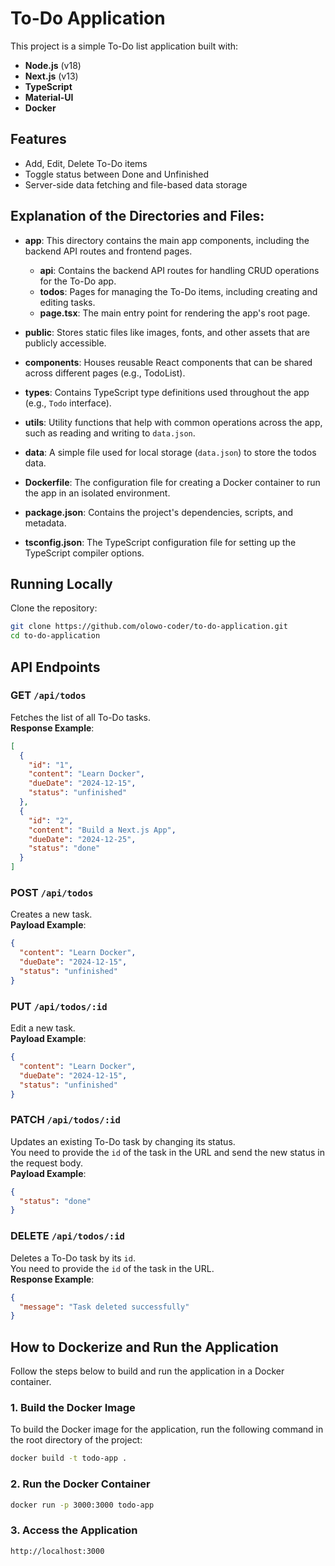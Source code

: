 # To-Do Application

This project is a simple To-Do list application built with:
- **Node.js** (v18)
- **Next.js** (v13)
- **TypeScript**
- **Material-UI**
- **Docker**

## Features
- Add, Edit, Delete To-Do items
- Toggle status between Done and Unfinished
- Server-side data fetching and file-based data storage



## Explanation of the Directories and Files:

- **app**: This directory contains the main app components, including the backend API routes and frontend pages.
  - **api**: Contains the backend API routes for handling CRUD operations for the To-Do app.
  - **todos**: Pages for managing the To-Do items, including creating and editing tasks.
  - **page.tsx**: The main entry point for rendering the app's root page.

- **public**: Stores static files like images, fonts, and other assets that are publicly accessible.

- **components**: Houses reusable React components that can be shared across different pages (e.g., TodoList).

- **types**: Contains TypeScript type definitions used throughout the app (e.g., `Todo` interface).

- **utils**: Utility functions that help with common operations across the app, such as reading and writing to `data.json`.

- **data**: A simple file used for local storage (`data.json`) to store the todos data.

- **Dockerfile**: The configuration file for creating a Docker container to run the app in an isolated environment.

- **package.json**: Contains the project's dependencies, scripts, and metadata.

- **tsconfig.json**: The TypeScript configuration file for setting up the TypeScript compiler options.



## Running Locally

Clone the repository:

   ```bash
   git clone https://github.com/olowo-coder/to-do-application.git
   cd to-do-application
   ```


## API Endpoints

### **GET `/api/todos`**
Fetches the list of all To-Do tasks.  
**Response Example**:  
```json
[
  {
    "id": "1",
    "content": "Learn Docker",
    "dueDate": "2024-12-15",
    "status": "unfinished"
  },
  {
    "id": "2",
    "content": "Build a Next.js App",
    "dueDate": "2024-12-25",
    "status": "done"
  }
]
```

### **POST `/api/todos`**
Creates a new task.  
**Payload Example**:  
```json
{
  "content": "Learn Docker",
  "dueDate": "2024-12-15",
  "status": "unfinished"
}
```

### **PUT `/api/todos/:id`**
Edit a new task.  
**Payload Example**:  
```json
{
  "content": "Learn Docker",
  "dueDate": "2024-12-15",
  "status": "unfinished"
}
```

### **PATCH `/api/todos/:id`**
Updates an existing To-Do task by changing its status.  
You need to provide the `id` of the task in the URL and send the new status in the request body.  
**Payload Example**:  
```json
{
  "status": "done"
}
```

### **DELETE `/api/todos/:id`**
Deletes a To-Do task by its `id`.  
You need to provide the `id` of the task in the URL.  
**Response Example**:  
```json
{
  "message": "Task deleted successfully"
}
```


## How to Dockerize and Run the Application

Follow the steps below to build and run the application in a Docker container.

### 1. Build the Docker Image

To build the Docker image for the application, run the following command in the root directory of the project:

```bash
docker build -t todo-app .
```

### 2. Run the Docker Container

```bash
docker run -p 3000:3000 todo-app
```

### 3. Access the Application

```bash
http://localhost:3000
```

